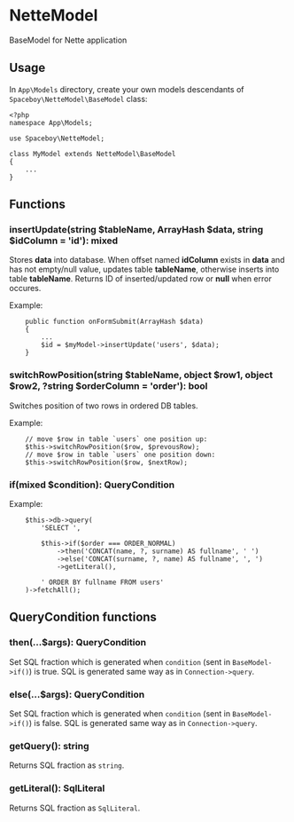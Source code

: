 # NetteModel
BaseModel for Nette application

## Usage
In `App\Models` directory, create your own models descendants of `Spaceboy\NetteModel\BaseModel` class:

```
<?php
namespace App\Models;

use Spaceboy\NetteModel;

class MyModel extends NetteModel\BaseModel
{
    ...
}
```

## Functions

### insertUpdate(string $tableName, ArrayHash $data, string $idColumn = 'id'): mixed
Stores **data** into database.
When offset named **idColumn** exists in **data** and has not empty/null value, updates table **tableName**, otherwise inserts into table **tableName**.
Returns ID of inserted/updated row or **null** when error occures.

Example:
```
    public function onFormSubmit(ArrayHash $data)
    {
        ...
        $id = $myModel->insertUpdate('users', $data);
    }
```

### switchRowPosition(string $tableName, object $row1, object $row2, ?string $orderColumn = 'order'): bool
Switches position of two rows in ordered DB tables.

Example:
```
    // move $row in table `users` one position up:
    $this->switchRowPosition($row, $prevousRow);
    // move $row in table `users` one position down:
    $this->switchRowPosition($row, $nextRow);
```

### if(mixed $condition): QueryCondition
Example:
```
    $this->db->query(
        'SELECT ',

        $this->if($order === ORDER_NORMAL)
            ->then('CONCAT(name, ?, surname) AS fullname', ' ')
            ->else('CONCAT(surname, ?, name) AS fullname', ', ')
            ->getLiteral(),

        ' ORDER BY fullname FROM users'
    )->fetchAll();
```

## QueryCondition functions

### then(...$args): QueryCondition
Set SQL fraction which is generated when `condition` (sent in `BaseModel->if()`) is true.
SQL is generated same way as in `Connection->query`.

### else(...$args): QueryCondition
Set SQL fraction which is generated when `condition` (sent in `BaseModel->if()`) is false.
SQL is generated same way as in `Connection->query`.

### getQuery(): string
Returns SQL fraction as `string`.

### getLiteral(): SqlLiteral
Returns SQL fraction as `SqlLiteral`.
